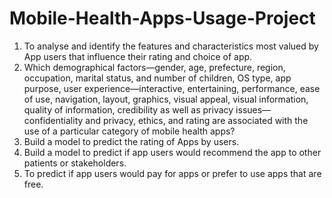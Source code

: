 # Mobile-Health-Apps-Usage-Project
1.	To analyse and identify the features and characteristics most valued by App users that influence their rating and choice of app.
2.	Which demographical factors—gender, age, prefecture, region, occupation, marital status, and number of children, OS type, app purpose, user experience—interactive, entertaining, performance, ease of use, navigation, layout, graphics, visual appeal, visual information, quality of information, credibility as well as privacy issues—confidentiality and privacy, ethics, and rating are associated with the use of a particular category of mobile health apps?
3.	Build a model to predict the rating of Apps by users.
4.	Build a model to predict if app users would recommend the app to other patients or stakeholders.
5.	To predict if app users would pay for apps or prefer to use apps that are free.
